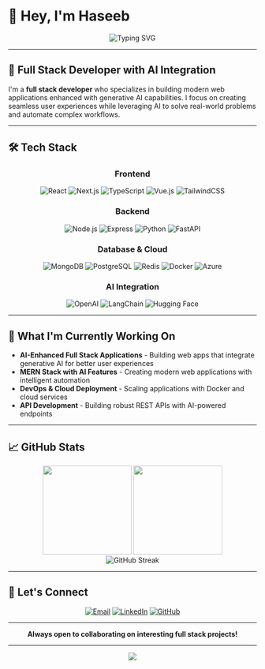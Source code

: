 # 👋 Hey, I'm Haseeb

<div align="center">

![Typing SVG](https://readme-typing-svg.herokuapp.com?font=Fira+Code&weight=600&size=28&duration=3000&pause=1000&color=00D9FF&center=true&vCenter=true&width=600&height=80&lines=Full+Stack+Developer;AI-Enhanced+Web+Solutions)

</div>

---

## 🚀 **Full Stack Developer with AI Integration**

I'm a **full stack developer** who specializes in building modern web applications enhanced with generative AI capabilities. I focus on creating seamless user experiences while leveraging AI to solve real-world problems and automate complex workflows.

---

## 🛠️ **Tech Stack**

<div align="center">

### **Frontend**
![React](https://img.shields.io/badge/React-61DAFB?style=for-the-badge&logo=react&logoColor=black)
![Next.js](https://img.shields.io/badge/Next.js-000000?style=for-the-badge&logo=next.js&logoColor=white)
![TypeScript](https://img.shields.io/badge/TypeScript-007ACC?style=for-the-badge&logo=typescript&logoColor=white)
![Vue.js](https://img.shields.io/badge/Vue.js-4FC08D?style=for-the-badge&logo=vue.js&logoColor=white)
![TailwindCSS](https://img.shields.io/badge/Tailwind-38B2AC?style=for-the-badge&logo=tailwind-css&logoColor=white)

### **Backend**
![Node.js](https://img.shields.io/badge/Node.js-339933?style=for-the-badge&logo=node.js&logoColor=white)
![Express](https://img.shields.io/badge/Express-000000?style=for-the-badge&logo=express&logoColor=white)
![Python](https://img.shields.io/badge/Python-3776AB?style=for-the-badge&logo=python&logoColor=white)
![FastAPI](https://img.shields.io/badge/FastAPI-009688?style=for-the-badge&logo=fastapi&logoColor=white)

### **Database & Cloud**
![MongoDB](https://img.shields.io/badge/MongoDB-47A248?style=for-the-badge&logo=mongodb&logoColor=white)
![PostgreSQL](https://img.shields.io/badge/PostgreSQL-336791?style=for-the-badge&logo=postgresql&logoColor=white)
![Redis](https://img.shields.io/badge/Redis-DC382D?style=for-the-badge&logo=redis&logoColor=white)
![Docker](https://img.shields.io/badge/Docker-2496ED?style=for-the-badge&logo=docker&logoColor=white)
![Azure](https://img.shields.io/badge/Azure-0078D4?style=for-the-badge&logo=microsoft-azure&logoColor=white)

### **AI Integration**
![OpenAI](https://img.shields.io/badge/OpenAI-412991?style=for-the-badge&logo=openai&logoColor=white)
![LangChain](https://img.shields.io/badge/LangChain-000000?style=for-the-badge&logo=chainlink&logoColor=white)
![Hugging Face](https://img.shields.io/badge/🤗%20Hugging%20Face-FFD21E?style=for-the-badge&logoColor=black)

</div>

---

## 🌱 **What I'm Currently Working On**

- **AI-Enhanced Full Stack Applications** - Building web apps that integrate generative AI for better user experiences
- **MERN Stack with AI Features** - Creating modern web applications with intelligent automation
- **DevOps & Cloud Deployment** - Scaling applications with Docker and cloud services
- **API Development** - Building robust REST APIs with AI-powered endpoints

---

## 📈 **GitHub Stats**

<div align="center">
<img height="180em" src="https://github-readme-stats.vercel.app/api?username=haseeb475&show_icons=true&theme=tokyonight&include_all_commits=true&count_private=true"/>
<img height="180em" src="https://github-readme-stats.vercel.app/api/top-langs/?username=haseeb475&layout=compact&langs_count=7&theme=tokyonight"/>
</div>

<div align="center">
<img src="https://github-readme-streak-stats.herokuapp.com/?user=haseeb475&theme=tokyonight" alt="GitHub Streak"/>
</div>

---

## 🤝 **Let's Connect**

<div align="center">

[![Email](https://img.shields.io/badge/Email-D14836?style=for-the-badge&logo=gmail&logoColor=white)](mailto:haseeb277476@gmail.com)
[![LinkedIn](https://img.shields.io/badge/LinkedIn-0077B5?style=for-the-badge&logo=linkedin&logoColor=white)](https://www.linkedin.com/in/haseebramzan/)
[![GitHub](https://img.shields.io/badge/GitHub-100000?style=for-the-badge&logo=github&logoColor=white)](https://github.com/haseeb475)

</div>

---

<div align="center">

**Always open to collaborating on interesting full stack projects!**

</div>

---

<div align="center">
<img src="https://capsule-render.vercel.app/api?type=waving&color=gradient&height=100&section=footer"/>
</div>
